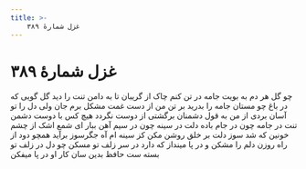 ```yaml
---
title: >-
    غزل شمارهٔ ۳۸۹
---
```

# غزل شمارهٔ ۳۸۹

چو گل هر دم به بویت جامه در تن
کنم چاک از گریبان تا به دامن
تنت را دید گل گویی که در باغ
چو مستان جامه را بدرید بر تن
من از دست غمت مشکل برم جان
ولی دل را تو آسان بردی از من
به قول دشمنان برگشتی از دوست
نگردد هیچ کس با دوست دشمن
تنت در جامه چون در جام باده
دلت در سینه چون در سیم آهن
ببار ای شمع اشک از چشم خونین
که شد سوز دلت بر خلق روشن
مکن کز سینه ام آه جگرسوز
برآید همچو دود از راه روزن
دلم را مشکن و در پا مینداز
که دارد در سر زلف تو مسکن
چو دل در زلف تو بسته ست حافظ
بدین سان کار او در پا میفکن
